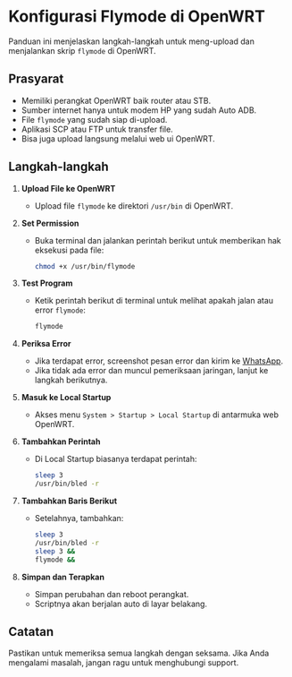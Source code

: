 # Konfigurasi Flymode di OpenWRT

Panduan ini menjelaskan langkah-langkah untuk meng-upload dan menjalankan skrip `flymode` di OpenWRT.

## Prasyarat

- Memiliki perangkat OpenWRT baik router atau STB.
- Sumber internet hanya untuk modem HP yang sudah Auto ADB.
- File `flymode` yang sudah siap di-upload.
- Aplikasi SCP atau FTP untuk transfer file.
- Bisa juga upload langsung melalui web ui OpenWRT.

## Langkah-langkah

1. **Upload File ke OpenWRT**
   - Upload file `flymode` ke direktori `/usr/bin` di OpenWRT.

2. **Set Permission**
   - Buka terminal dan jalankan perintah berikut untuk memberikan hak eksekusi pada file:
     ```bash
     chmod +x /usr/bin/flymode
     ```

3. **Test Program**
   - Ketik perintah berikut di terminal untuk melihat apakah jalan atau error `flymode`:
     ```bash
     flymode
     ```

4. **Periksa Error**
   - Jika terdapat error, screenshot pesan error dan kirim ke [WhatsApp](https://wa.me/+62881011068651). 
   - Jika tidak ada error dan muncul pemeriksaan jaringan, lanjut ke langkah berikutnya.

5. **Masuk ke Local Startup**
   - Akses menu `System > Startup > Local Startup` di antarmuka web OpenWRT.

6. **Tambahkan Perintah**
   - Di Local Startup biasanya terdapat perintah:
     ```bash
     sleep 3
     /usr/bin/bled -r
     ```

7. **Tambahkan Baris Berikut**
   - Setelahnya, tambahkan:
     ```bash
     sleep 3
     /usr/bin/bled -r
     sleep 3 &&
     flymode &&
     ```

8. **Simpan dan Terapkan**
   - Simpan perubahan dan reboot perangkat.
   - Scriptnya akan berjalan auto di layar belakang.

## Catatan

Pastikan untuk memeriksa semua langkah dengan seksama. Jika Anda mengalami masalah, jangan ragu untuk menghubungi support.

